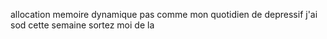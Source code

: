 allocation memoire dynamique pas comme mon quotidien de depressif j'ai sod cette semaine sortez moi de la 
